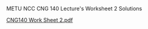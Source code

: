 METU NCC CNG 140 Lecture's Worksheet 2 Solutions

[CNG140 Work Sheet 2.pdf](https://github.com/user-attachments/files/17434665/CNG140.Work.Sheet.2.pdf)
